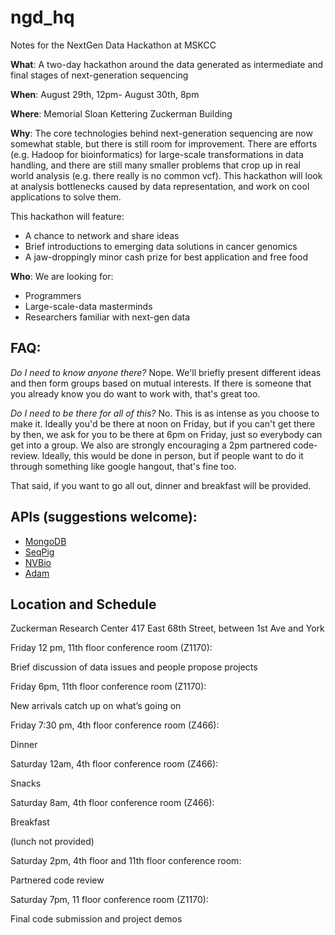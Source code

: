 ngd_hq
======

Notes for the NextGen Data Hackathon at MSKCC

**What**: A two-day hackathon around the data generated as intermediate and final stages of next-generation sequencing

**When**: August 29th, 12pm- August 30th, 8pm

**Where**: Memorial Sloan Kettering Zuckerman Building

**Why**: The core technologies behind next-generation sequencing are now somewhat stable, but there is still room for improvement. There are efforts (e.g. Hadoop for bioinformatics) for large-scale transformations in data handling, and there are still many smaller problems that crop up in real world analysis (e.g. there really is no common vcf). This hackathon will look at analysis bottlenecks caused by data representation, and work on cool applications to solve them.

This hackathon will feature:

* A chance to network and share ideas
* Brief introductions to emerging data solutions in cancer genomics
* A jaw-droppingly minor cash prize for best application and free food

**Who**: We are looking for:

* Programmers
* Large-scale-data masterminds
* Researchers familiar with next-gen data

## FAQ:

*Do I need to know anyone there?* Nope. We'll briefly present different ideas and then form groups based on mutual interests. If there is someone that you already know you do want to work with, that's great too.

*Do I need to be there for all of this?*  No. This is as intense as you choose to make it. Ideally you'd be there at noon on Friday, but if you can't get there by then, we ask for you to be there at 6pm on Friday, just so everybody can get into a group. We also are strongly encouraging a 2pm partnered code-review. Ideally, this would be done in person, but if people want to do it through something like google hangout, that's fine too. 

That said, if you want to go all out, dinner and breakfast will be provided. 

## APIs (suggestions welcome):
* [MongoDB](http://docs.mongodb.org/manual/)
* [SeqPig](http://seqpig.sourceforge.net/)
* [NVBio](https://github.com/NVlabs/nvbio)
* [Adam](https://github.com/massie/adam)

## Location and Schedule
Zuckerman Research Center
417 East 68th Street, between 1st Ave and York

Friday 12 pm, 11th floor conference room (Z1170):

Brief discussion of data issues and people propose projects

Friday 6pm, 11th floor conference room (Z1170):

New arrivals catch up on what’s going on

Friday 7:30 pm, 4th floor conference room (Z466):

Dinner


Saturday 12am, 4th floor conference room (Z466):

Snacks

Saturday 8am, 4th floor conference room (Z466):

Breakfast

(lunch not provided)

Saturday 2pm, 4th floor and 11th floor conference room:

Partnered code review

Saturday 7pm, 11 floor conference room (Z1170):

Final code submission and project demos

